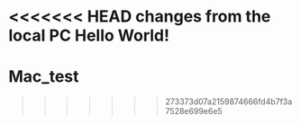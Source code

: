 <<<<<<< HEAD
changes from the local PC 
Hello World!
=======
# Mac_test
>>>>>>> 273373d07a2159874666fd4b7f3a7528e699e6e5
